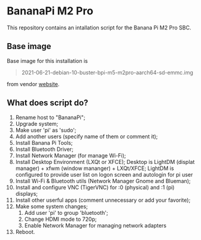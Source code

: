# BananaPi M2 Pro
This repository contains an intallation script for the Banana Pi M2 Pro SBC.

## Base image
Base image for this installation is
> 2021-06-21-debian-10-buster-bpi-m5-m2pro-aarch64-sd-emmc.img

from vendor [website](https://download.banana-pi.dev/d/ca025d76afd448aabc63/files/?p=%2FImages%2FBPI-M5%2Fdebian%2F2021-06-21-debian-10-buster-bpi-m5-m2pro-aarch64-sd-emmc.img.zip).

## What does script do?
1. Rename host to "BananaPi";
2. Upgrade system;
3. Make user 'pi' as 'sudo';
4. Add another users (specify name of them or comment it);
5. Install Banana Pi Tools;
6. Install Bluetooth Driver;
7. Install Network Manager (for manage Wi-Fi);
8. Install Desktop Environment (LXQt or XFCE);
	Desktop is LightDM (displat manager) + xfwm (window mananger) + LXQt/XFCE;
	LightDM is configured to provide user list on logon screen and autologin for pi user
9. Install Wi-Fi & Bluetooth utils (Network Manager Gnome and Blueman);
10. Install and configure VNC (TigerVNC) for :0 (physical) and :1 (pi) displays;
11. Install other userful apps (comment unnecessary or add your favorite);
12. Make some system changes;
	1) Add user 'pi' to group 'bluetooth';
	2) Change HDMI mode to 720p;
	3) Enable Network Manager for managing network adapters
13. Reboot.
